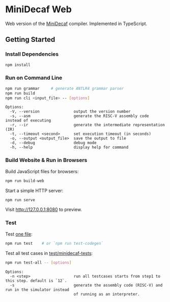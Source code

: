 # MiniDecaf Web

Web version of the [MiniDecaf](https://github.com/decaf-lang/minidecaf) compiler. Implemented in TypeScript.

## Getting Started

### Install Dependencies

```sh
npm install
```

### Run on Command Line

```sh
npm run grammar     # generate ANTLR4 grammar parser
npm run build
npm run cli <input_file> -- [options]
```

```
Options:
  -V, --version               output the version number
  -s, --asm                   generate the RISC-V assembly code instead of executing
  -r, --ir                    generate the intermediate representation (IR)
  -t, --timeout <second>      set execution timeout (in seconds)
  -o, --output <output_file>  save the output to file
  -d, --debug                 debug mode
  -h, --help                  display help for command
```

### Build Website & Run in Browsers

Build JavaScript files for browsers:

```sh
npm run build-web
```

Start a simple HTTP server:

```sh
npm run serve
```

Visit http://127.0.0.1:8080 to preview.

### Test

Test [one file](test/test.c):

```sh
npm run test    # or `npm run test-codegen`
```

Test all test cases in [test/minidecaf-tests](test/minidecaf-tests):

```sh
npm run test-all -- [options]
```

```
Options:
  -n <step>                   run all testcases starts from step1 to this step. default is `12`.
  -s                          generate the assembly code (RISC-V) and run in the simulator instead
                              of running as an interpreter.
```
